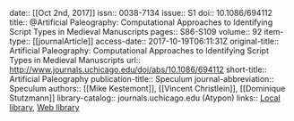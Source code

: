 date:: [[Oct 2nd, 2017]]
issn:: 0038-7134
issue:: S1
doi:: 10.1086/694112
title:: @Artificial Paleography: Computational Approaches to Identifying Script Types in Medieval Manuscripts
pages:: S86-S109
volume:: 92
item-type:: [[journalArticle]]
access-date:: 2017-10-19T06:11:31Z
original-title:: Artificial Paleography: Computational Approaches to Identifying Script Types in Medieval Manuscripts
url:: http://www.journals.uchicago.edu/doi/abs/10.1086/694112
short-title:: Artificial Paleography
publication-title:: Speculum
journal-abbreviation:: Speculum
authors:: [[Mike Kestemont]], [[Vincent Christlein]], [[Dominique Stutzmann]]
library-catalog:: journals.uchicago.edu (Atypon)
links:: [Local library](zotero://select/groups/2386895/items/JY8WC4GQ), [Web library](https://www.zotero.org/groups/2386895/items/JY8WC4GQ)
